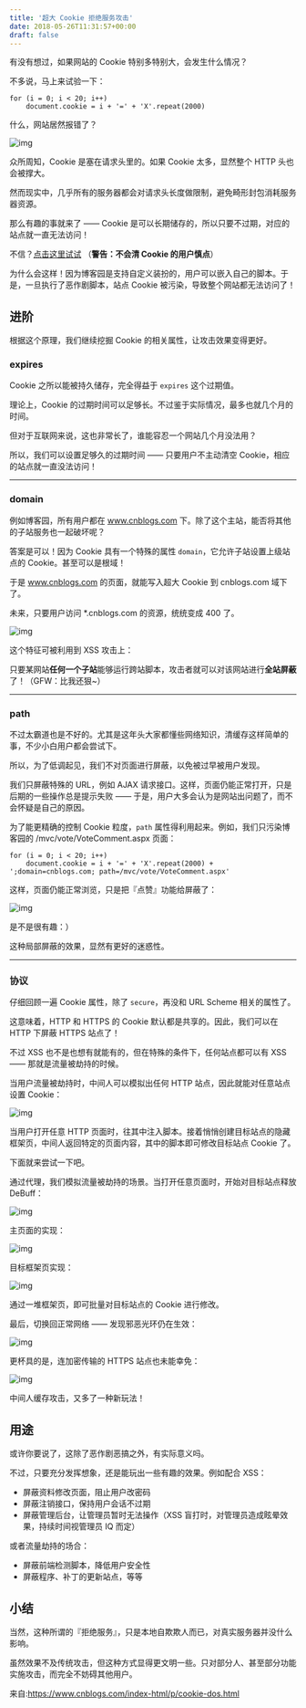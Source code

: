 ```yaml
---
title: '超大 Cookie 拒绝服务攻击'
date: 2018-05-26T11:31:57+00:00
draft: false
---
```




有没有想过，如果网站的 Cookie 特别多特别大，会发生什么情况？

不多说，马上来试验一下：

```
for (i = 0; i < 20; i++)
    document.cookie = i + '=' + 'X'.repeat(2000)
```

什么，网站居然报错了？

![img](https://i.loli.net/2021/01/04/zsyrTIJBhtGmZEF.png)

众所周知，Cookie 是塞在请求头里的。如果 Cookie 太多，显然整个 HTTP 头也会被撑大。

然而现实中，几乎所有的服务器都会对请求头长度做限制，避免畸形封包消耗服务器资源。

那么有趣的事就来了 —— Cookie 是可以长期储存的，所以只要不过期，对应的站点就一直无法访问！

不信？[点击这里试试](https://www.cnblogs.com/jsapp) （**警告：不会清 Cookie 的用户慎点**）

为什么会这样！因为博客园是支持自定义装扮的，用户可以嵌入自己的脚本。于是，一旦执行了恶作剧脚本，站点 Cookie 被污染，导致整个网站都无法访问了！

## 进阶

根据这个原理，我们继续挖掘 Cookie 的相关属性，让攻击效果变得更好。

### expires

Cookie 之所以能被持久储存，完全得益于 `expires` 这个过期值。

理论上，Cookie 的过期时间可以足够长。不过鉴于实际情况，最多也就几个月的时间。

但对于互联网来说，这也非常长了，谁能容忍一个网站几个月没法用？

所以，我们可以设置足够久的过期时间 —— 只要用户不主动清空 Cookie，相应的站点就一直没法访问！

------

### domain

例如博客园，所有用户都在 www.cnblogs.com 下。除了这个主站，能否将其他的子站服务也一起破坏呢？

答案是可以！因为 Cookie 具有一个特殊的属性 `domain`，它允许子站设置上级站点的 Cookie。甚至可以是根域！

于是 www.cnblogs.com 的页面，就能写入超大 Cookie 到 cnblogs.com 域下了。

未来，只要用户访问 *.cnblogs.com 的资源，统统变成 400 了。

![img](https://i.loli.net/2021/01/04/zsyrTIJBhtGmZEF.png)

这个特征可被利用到 XSS 攻击上：

只要某网站**任何一个子站**能够运行跨站脚本，攻击者就可以对该网站进行**全站屏蔽**了！（GFW：比我还狠~）

------

### path

不过太霸道也是不好的。尤其是这年头大家都懂些网络知识，清缓存这样简单的事，不少小白用户都会尝试下。

所以，为了低调起见，我们不对页面进行屏蔽，以免被过早被用户发现。

我们只屏蔽特殊的 URL，例如 AJAX 请求接口。这样，页面仍能正常打开，只是后期的一些操作总是提示失败 —— 于是，用户大多会认为是网站出问题了，而不会怀疑是自己的原因。

为了能更精确的控制 Cookie 粒度，`path` 属性得利用起来。例如，我们只污染博客园的 /mvc/vote/VoteComment.aspx 页面：

```
for (i = 0; i < 20; i++)
    document.cookie = i + '=' + 'X'.repeat(2000) + ';domain=cnblogs.com; path=/mvc/vote/VoteComment.aspx'
```

这样，页面仍能正常浏览，只是把『点赞』功能给屏蔽了：

![img](https://i.loli.net/2021/01/04/zsyrTIJBhtGmZEF.png)

是不是很有趣：）

这种局部屏蔽的效果，显然有更好的迷惑性。

------

### 协议

仔细回顾一遍 Cookie 属性，除了 `secure`，再没和 URL Scheme 相关的属性了。

这意味着，HTTP 和 HTTPS 的 Cookie 默认都是共享的。因此，我们可以在 HTTP 下屏蔽 HTTPS 站点了！

不过 XSS 也不是也想有就能有的，但在特殊的条件下，任何站点都可以有 XSS —— 那就是流量被劫持的时候。

当用户流量被劫持时，中间人可以模拟出任何 HTTP 站点，因此就能对任意站点设置 Cookie：

![img](https://i.loli.net/2021/01/04/zsyrTIJBhtGmZEF.png)

当用户打开任意 HTTP 页面时，往其中注入脚本。接着悄悄创建目标站点的隐藏框架页，中间人返回特定的页面内容，其中的脚本即可修改目标站点 Cookie 了。

下面就来尝试一下吧。

通过代理，我们模拟流量被劫持的场景。当打开任意页面时，开始对目标站点释放 DeBuff：

![img](https://i.loli.net/2021/01/04/zsyrTIJBhtGmZEF.png)

主页面的实现：

![img](https://i.loli.net/2021/01/04/zsyrTIJBhtGmZEF.png)

目标框架页实现：

![img](http://yck.pt6z.cn/wp-content/uploads/2018/05/030736399925784.png)

通过一堆框架页，即可批量对目标站点的 Cookie 进行修改。

最后，切换回正常网络 —— 发现邪恶光环仍在生效：

![img](https://i.loli.net/2021/01/04/JAvpCrfjUnZT6hV.png)

更杯具的是，连加密传输的 HTTPS 站点也未能幸免：

![img](https://i.loli.net/2021/01/04/8OfBRW5gtY2PUwK.png)

中间人缓存攻击，又多了一种新玩法！

## 用途

或许你要说了，这除了恶作剧恶搞之外，有实际意义吗。

不过，只要充分发挥想象，还是能玩出一些有趣的效果。例如配合 XSS：

- 屏蔽资料修改页面，阻止用户改密码
- 屏蔽注销接口，保持用户会话不过期
- 屏蔽管理后台，让管理员暂时无法操作（XSS 盲打时，对管理员造成眩晕效果，持续时间视管理员 IQ 而定）

或者流量劫持的场合：

- 屏蔽前端检测脚本，降低用户安全性
- 屏蔽程序、补丁的更新站点，等等

## 小结

当然，这种所谓的『拒绝服务』，只是本地自欺欺人而已，对真实服务器并没什么影响。

虽然效果不及传统攻击，但这种方式显得更文明一些。只对部分人、甚至部分功能实施攻击，而完全不妨碍其他用户。



来自:https://www.cnblogs.com/index-html/p/cookie-dos.html
